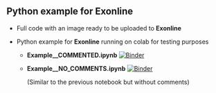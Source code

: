 ## Python example for **Exonline**

* Full code with an image ready to be uploaded to **Exonline**

* Python example for **Exonline** running on colab for testing purposes

  * **Example__COMMENTED.ipynb** [![Binder](https://colab.research.google.com/assets/colab-badge.svg)](https://colab.research.google.com/github/joaochenriques/OpenEDX/blob/main/Example_running_in_colab/Example__COMMENTED.ipynb)

  * **Example__NO_COMMENTS.ipynb** [![Binder](https://colab.research.google.com/assets/colab-badge.svg)](https://colab.research.google.com/github/joaochenriques/OpenEDX/blob/main/Example_running_in_colab/Example__NO_COMMENTS.ipynb) 

      (Similar to the previous notebook but without comments)
